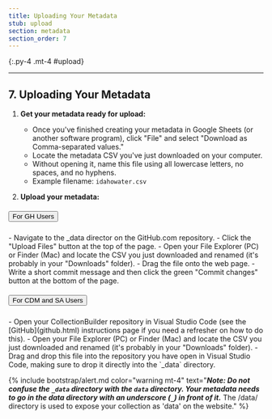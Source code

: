 ```yaml
---
title: Uploading Your Metadata
stub: upload
section: metadata
section_order: 7
---
```


{:.py-4 .mt-4 #upload}
***

## 7. Uploading Your Metadata

1. **Get your metadata ready for upload:**
    - Once you've finished creating your metadata in Google Sheets (or another software program), click "File" and select "Download as Comma-separated values."
    - Locate the metadata CSV you've just downloaded on your computer. 
    - Without opening it, name this file using all lowercase letters, no spaces, and no hyphens.
    - Example filename: `idahowater.csv`

2. **Upload your metadata:**


<div id="accordion" class="mb-4">
<div class="card">
<div class="card-header" id="headingOne">
<h5 class="mb-0">
<button class="btn btn-link" data-toggle="collapse" data-target="#collapseOne" aria-expanded="true" aria-controls="collapseOne">
For GH Users
</button>
</h5>
</div>
<div id="collapseOne" class="collapse" aria-labelledby="headingOne" data-parent="#accordion">
<div class="card-body" markdown="1">
- Navigate to the _data director on the GitHub.com repository. 
- Click the "Upload Files" button at the top of the page.
- Open your File Explorer (PC) or Finder (Mac) and locate the CSV you just downloaded and renamed (it's probably in your "Downloads" folder). 
- Drag the file onto the web page. 
- Write a short commit message and then click the green "Commit changes" button at the bottom of the page.
</div>
</div>
</div>
<div class="card">
<div class="card-header" id="headingTwo">
<h5 class="mb-0">
<button class="btn btn-link collapsed" data-toggle="collapse" data-target="#collapseTwo" aria-expanded="false" aria-controls="collapseTwo">
For CDM and SA Users
</button>
</h5>
</div>
<div id="collapseTwo" class="collapse" aria-labelledby="headingTwo" data-parent="#accordion">
<div class="card-body" markdown="1">
- Open your CollectionBuilder repository in Visual Studio Code (see the [GitHub](github.html) instructions page if you need a refresher on how to do this).
- Open your File Explorer (PC) or Finder (Mac) and locate the CSV you just downloaded and renamed (it's probably in your "Downloads" folder). 
- Drag and drop this file into the repository you have open in Visual Studio Code, making sure to drop it directly into the `_data` directory. 
</div>
</div>
</div>


{% include bootstrap/alert.md color="warning mt-4" text="***Note: Do not confuse the `_data` directory with the `data` directory. Your metadata needs to go in the data directory with an underscore (`_`) in front of it.*** The /data/ directory is used to expose your collection as 'data' on the website." %}



<div markdown="1">
